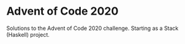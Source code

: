 # Advent of Code 2020

Solutions to the Advent of Code 2020 challenge.
Starting as a Stack (Haskell) project.
